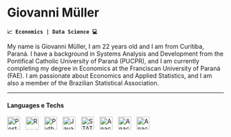 #  Giovanni Müller

**`📈 Economics | Data Science 💻`**

My name is Giovanni Müller, I am 22 years old and I am from Curitiba, Paraná. I have a background in Systems Analysis and Development from the Pontifical Catholic University of Paraná (PUCPR), and I am currently completing my degree in Economics at the Franciscan University of Paraná (FAE). I am passionate about Economics and Applied Statistics, and I am also a member of the Brazilian Statistical Association.


---

#### Languages e Techs 



<img 
    align="left" 
    alt="PostgreSQL"
    title="" 
    width="30px" 
    style="padding-right: 10px;" 
    src="https://cdn.jsdelivr.net/gh/devicons/devicon@latest/icons/postgresql/postgresql-original.svg" 
/>


<img 
    align="left" 
    alt="R"
    title="" 
    width="30px" 
    style="padding-right: 10px;" 
    src= "https://cdn.jsdelivr.net/gh/devicons/devicon@latest/icons/r/r-original.svg"
/>



<img 
    align="left" 
    alt="Python"
    title="" 
    width="30px" 
    style="padding-right: 10px;" 
    src="https://cdn.jsdelivr.net/gh/devicons/devicon@latest/icons/python/python-original.svg" 
/>



<img 
    align="left" 
    alt="JavaScript"
    title="" 
    width="30px" 
    style="padding-right: 10px;" 
    src="https://cdn.jsdelivr.net/gh/devicons/devicon@latest/icons/javascript/javascript-original.svg" 
/>



<img 
    align="left" 
    alt="STATA"
    title="" 
    width="30px" 
    style="padding-right: 10px;" 
    src="https://cdn.jsdelivr.net/gh/devicons/devicon@latest/icons/stata/stata-original-wordmark.svg"
/>



<img 
    align="left" 
    alt="Anaconda"
    title="" 
    width="30px" 
    style="padding-right: 10px;" 
    src= "https://cdn.jsdelivr.net/gh/devicons/devicon@latest/icons/anaconda/anaconda-original.svg"
/>


<img 
    align="left" 
    alt="Anaconda"
    title="" 
    width="30px" 
    style="padding-right: 10px;" 
    src= "https://cdn.jsdelivr.net/gh/devicons/devicon@latest/icons/matlab/matlab-original.svg"
/>

<img 
    align="left" 
    alt="Anaconda"
    title="" 
    width="30px" 
    style="padding-right: 10px;" 
    src= "https://cdn.jsdelivr.net/gh/devicons/devicon@latest/icons/julia/julia-original-wordmark.svg"
/>





